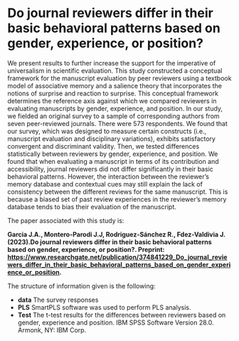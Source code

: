 # Do journal reviewers differ in their basic behavioral patterns based on gender, experience, or position?
We present results to further increase the support
for the imperative of universalism in scientific evaluation. This study
constructed a conceptual framework for the manuscript evaluation by
peer reviewers using a textbook model of associative memory and a
salience theory that incorporates the notions of surprise and reaction
to surprise. This conceptual framework determines the reference axis
against which we compared reviewers in evaluating manuscripts by
gender, experience, and position. In our study, we fielded an original
survey to a sample of corresponding authors from seven peer-reviewed
journals. There were 573 respondents. We found that our survey,
which was designed to measure certain constructs (i.e., manuscript
evaluation and disciplinary variations), exhibits satisfactory convergent
and discriminant validity. Then, we tested differences statistically
between reviewers by gender, experience, and position. We found
that when evaluating a manuscript in terms of its contribution and accessibility,
journal reviewers did not differ significantly in their basic
behavioral patterns. However, the interaction between the reviewer’s
memory database and contextual cues may still explain the lack of consistency
between the different reviews for the same manuscript. This
is because a biased set of past review experiences in the reviewer’s
memory database tends to bias their evaluation of the manuscript.

The paper associated with this  study is:

**Garcia J.A., Montero-Parodi J.J, Rodriguez-Sánchez R., Fdez-Valdivia J. (2023).Do journal reviewers differ in their  basic behavioral patterns based on gender, experience, or position?.
 Preprint: https://www.researchgate.net/publication/374841229_Do_journal_reviewers_differ_in_their_basic_behavioral_patterns_based_on_gender_experience_or_position.**

The structure of information given is the following:
* **data** The survey responses
* **PLS** SmartPLS software was used to perform PLS analysis.
* **Test** The t-test results for the differences between reviewers based on gender, experience and position.  IBM SPSS Software Version 28.0. Armonk, NY: IBM Corp.
